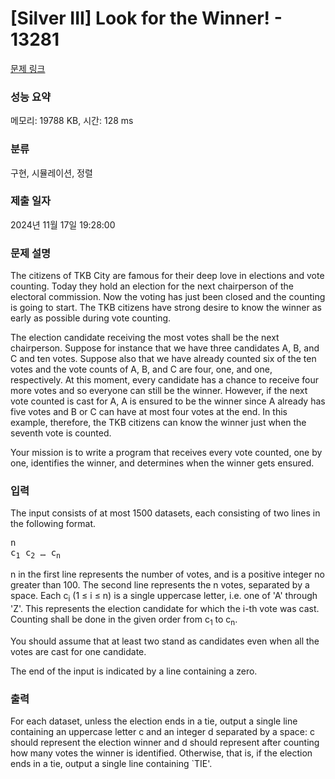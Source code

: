 # [Silver III] Look for the Winner! - 13281 

[문제 링크](https://www.acmicpc.net/problem/13281) 

### 성능 요약

메모리: 19788 KB, 시간: 128 ms

### 분류

구현, 시뮬레이션, 정렬

### 제출 일자

2024년 11월 17일 19:28:00

### 문제 설명

<p>The citizens of TKB City are famous for their deep love in elections and vote counting. Today they hold an election for the next chairperson of the electoral commission. Now the voting has just been closed and the counting is going to start. The TKB citizens have strong desire to know the winner as early as possible during vote counting.</p>

<p>The election candidate receiving the most votes shall be the next chairperson. Suppose for instance that we have three candidates A, B, and C and ten votes. Suppose also that we have already counted six of the ten votes and the vote counts of A, B, and C are four, one, and one, respectively. At this moment, every candidate has a chance to receive four more votes and so everyone can still be the winner. However, if the next vote counted is cast for A, A is ensured to be the winner since A already has five votes and B or C can have at most four votes at the end. In this example, therefore, the TKB citizens can know the winner just when the seventh vote is counted.</p>

<p>Your mission is to write a program that receives every vote counted, one by one, identifies the winner, and determines when the winner gets ensured.</p>

### 입력 

 <p>The input consists of at most 1500 datasets, each consisting of two lines in the following format.</p>

<pre>n
c<sub>1</sub> c<sub>2</sub> … c<sub>n</sub></pre>

<p>n in the first line represents the number of votes, and is a positive integer no greater than 100. The second line represents the n votes, separated by a space. Each c<sub>i</sub> (1 ≤ i ≤ n) is a single uppercase letter, i.e. one of 'A' through 'Z'. This represents the election candidate for which the i-th vote was cast. Counting shall be done in the given order from c<sub>1</sub> to c<sub>n</sub>.</p>

<p>You should assume that at least two stand as candidates even when all the votes are cast for one candidate.</p>

<p>The end of the input is indicated by a line containing a zero.</p>

### 출력 

 <p>For each dataset, unless the election ends in a tie, output a single line containing an uppercase letter c and an integer d separated by a space: c should represent the election winner and d should represent after counting how many votes the winner is identified. Otherwise, that is, if the election ends in a tie, output a single line containing `TIE'.</p>

